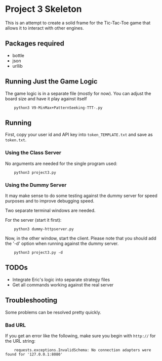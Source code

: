 # Project 3 Skeleton

This is an attempt to create a solid frame for the Tic-Tac-Toe game that allows it to interact with other engines.

## Packages required

- bottle
- json
- urllib

## Running Just the Game Logic

The game logic is in a separate file (mostly for now). You can adjust the board size and have it play against itself

```
    python3 V9-MinMax+PatternSeeking-TTT-.py
```

## Running

First, copy your user id and API key into `token_TEMPLATE.txt` and save as `token.txt`.

### Using the Class Server

No arguments are needed for the single program used:

```
    python3 project3.py
```

### Using the Dummy Server

It may make sense to do some testing against the dummy server for speed purposes and to improve debugging speed.

Two separate terminal windows are needed.

For the server (start it first):

```
    python3 dummy-httpserver.py
```


Now, in the other window, start the client. Please note that you should add the '-d' option when running against the dummy server.

```
    python3 project3.py -d
```

## TODOs

- Integrate Eric's logic into separate strategy files
- Get all commands working against the real server

## Troubleshooting

Some problems can be resolved pretty quickly.

### Bad URL

If you get an error like the following,  make sure you begin with `http://` for the URL string:

```
    requests.exceptions.InvalidSchema: No connection adapters were found for '127.0.0.1:8080'
```
